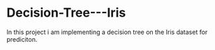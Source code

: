 # Decision-Tree---Iris
In this project i am implementing a decision tree on the Iris dataset for prediciton.
